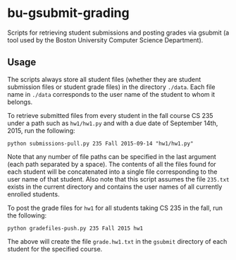 bu-gsubmit-grading
==================

Scripts for retrieving student submissions and posting grades via gsubmit (a tool used by the Boston University Computer Science Department).

Usage
-----

The scripts always store all student files (whether they are student submission files or student grade files) in the directory `./data`. Each file name in `./data` corresponds to the user name of the student to whom it belongs.

To retrieve submitted files from every student in the fall course CS 235 under a path such as `hw1/hw1.py` and with a due date of September 14th, 2015, run the following:

    python submissions-pull.py 235 Fall 2015-09-14 "hw1/hw1.py"

Note that any number of file paths can be specified in the last argument (each path separated by a space). The contents of all the files found for each student will be concatenated into a single file corresponding to the user name of that student. Also note that this script assumes the file `235.txt` exists in the current directory and contains the user names of all currently enrolled students.

To post the grade files for `hw1` for all students taking CS 235 in the fall, run the following:

    python gradefiles-push.py 235 Fall 2015 hw1

The above will create the file `grade.hw1.txt` in the `gsubmit` directory of each student for the specified course.
